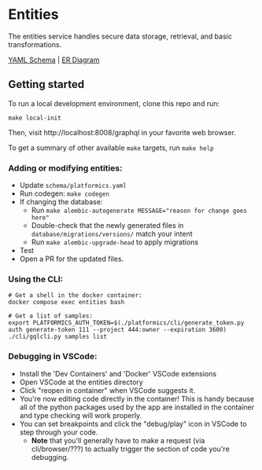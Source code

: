 # Entities
The entities service handles secure data storage, retrieval, and basic transformations.

[YAML Schema](https://github.com/chanzuckerberg/czid-platformics/blob/main/entities/schema/platformics.yaml) | [ER Diagram](https://github.com/chanzuckerberg/czid-platformics/tree/main/entities/schema)


## Getting started
To run a local development environment, clone this repo and run:

```
make local-init
```

Then, visit http://localhost:8008/graphql in your favorite web browser.

To get a summary of other available `make` targets, run `make help`

### Adding or modifying entities:

- Update `schema/platformics.yaml`
- Run codegen: `make codegen`
- If changing the database:
  - Run `make alembic-autogenerate MESSAGE="reason for change goes here"`
  - Double-check that the newly generated files in `database/migrations/versions/` match your intent
  - Run `make alembic-upgrade-head` to apply migrations
- Test
- Open a PR for the updated files.

### Using the CLI:
```
# Get a shell in the docker container:
docker compose exec entities bash

# Get a list of samples:
export PLATFORMICS_AUTH_TOKEN=$(./platformics/cli/generate_token.py auth generate-token 111 --project 444:owner --expiration 3600)
./cli/gqlcli.py samples list
```

### Debugging in VSCode:
- Install the 'Dev Containers' and 'Docker' VSCode extensions
- Open VSCode at the entities directory
- Click "reopen in container" when VSCode suggests it.
- You're now editing code directly in the container! This is handy because all of the python packages used by the app are installed in the container and type checking will work properly.
- You can set breakpoints and click the "debug/play" icon in VSCode to step through your code. 
  - **Note** that you'll generally have to make a request (via cli/browser/???) to actually trigger the section of code you're debugging.
